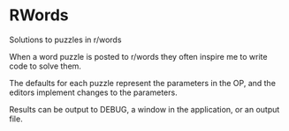 # RWords
Solutions to puzzles in r/words

When a word puzzle is posted to r/words they often inspire me to write code to solve them.

The defaults for each puzzle represent the parameters in the OP, and the editors implement changes to the parameters.

Results can be output to DEBUG, a window in the application, or an output file.
